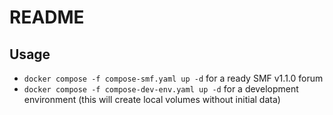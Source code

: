 # README


## Usage

- `docker compose -f compose-smf.yaml up -d` for a ready SMF v1.1.0 forum
- `docker compose -f compose-dev-env.yaml up -d` for a development environment (this will create local volumes without initial data) 